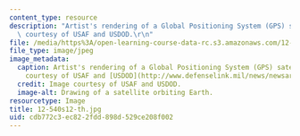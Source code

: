 ```yaml
---
content_type: resource
description: "Artist's rendering of a Global Positioning System (GPS) satellite. Image\
  \ courtesy of USAF and USDOD.\r\n"
file: /media/https%3A/open-learning-course-data-rc.s3.amazonaws.com/12-540-principles-of-the-global-positioning-system-spring-2012/cdb772c3ec822fdd898d529ce208f002_12-540s12-th.jpg
file_type: image/jpeg
image_metadata:
  caption: Artist's rendering of a Global Positioning System (GPS) satellite. (Image
    courtesy of USAF and [USDOD](http://www.defenselink.mil/news/newsarticle.aspx?id=42805).)
  credit: Image courtesy of USAF and USDOD.
  image-alt: Drawing of a satellite orbiting Earth.
resourcetype: Image
title: 12-540s12-th.jpg
uid: cdb772c3-ec82-2fdd-898d-529ce208f002
---
```

